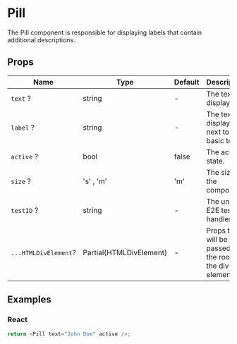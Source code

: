 # Pill

The Pill component is responsible for displaying labels that contain additional descriptions.

## Props

| Name                 | Type                    | Default | Description                                               |
| -------------------- | ----------------------- | ------- | --------------------------------------------------------- |
| `text` ?             | string                  | -       | The text to display.                                      |
| `label` ?            | string                  | -       | The text to display next to basic text.                   |
| `active` ?           | bool                    | false   | The activity state.                                       |
| `size` ?             | 's' , 'm'               | 'm'     | The size of the component.                                |
| `testID` ?           | string                  | -       | The unique E2E test handler.                              |
| `...HTMLDivElement`? | Partial(HTMLDivElement) | -       | Props that will be passed to the root of the div element. |

## Examples

### React

```javascript
return <Pill text="John Doe" active />;
```
